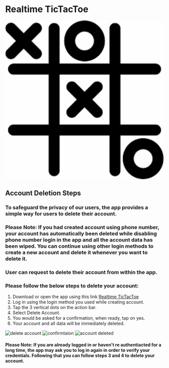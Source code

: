 # Realtime TicTacToe
![alt text](https://github.com/KunalFarmah98/Realtime-TicTacToe/blob/realtime_online/app/src/main/res/raw/logo.png)

## Account Deletion Steps
### To safeguard the privacy of our users, the app provides a simple way for users to delete their account.
### Please Note: If you had created account using phone number, your account has automatically been deleted while disabling phone number login in the app and all the account data has been wiped. You can continue using other login methods to create a new account and delete it whenever you want to delete it.
### User can request to delete their account from within the app.
### Please follow the below steps to delete your account:
1. Download or open the app using this link [Realtime TicTacToe](https://play.google.com/store/apps/details?id=com.apps.kunalfarmah.realtimetictactoe)
2. Log in using the login method you used while creating account.
3. Tap the 3 vertical dots on the action bar.
4. Select Delete Account.
5. You would be asked for a confirmation, when ready, tap on yes.
6. Your account and all data will be immediately deleted.
<p>
  <img src="https://github.com/KunalFarmah98/Realtime-TicTacToe/blob/realtime_online/app/src/main/res/raw/account_deletion_1.png" alt="delete account" width="250" height= "500"/>
  <img src="https://github.com/KunalFarmah98/Realtime-TicTacToe/blob/realtime_online/app/src/main/res/raw/account_deletion_2.png" alt="confirmtaion" width="250" height= "500"/>
  <img src="https://github.com/KunalFarmah98/Realtime-TicTacToe/blob/realtime_online/app/src/main/res/raw/account_deletion_3.png" alt="account deleted" width="250" height= "500"/>
</p>

#### Please Note: If you are already logged in or haven't re authentiacted for a long time, the app may ask you to log in again in order to verify your credentials. Following that you can follow steps 3 and 4 to delete your account. 
